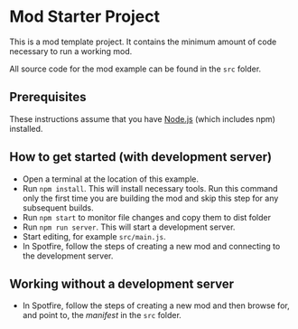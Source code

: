 # Mod Starter Project
This is a mod template project. It contains the minimum amount of code necessary to run a working mod.  

All source code for the mod example can be found in the `src` folder.

## Prerequisites
These instructions assume that you have [Node.js](https://nodejs.org/en/) (which includes npm) installed.

## How to get started (with development server)
- Open a terminal at the location of this example.
- Run `npm install`. This will install necessary tools. Run this command only the first time you are building the mod and skip this step for any subsequent builds.
- Run `npm start` to monitor file changes and copy them to dist folder
- Run `npm run server`. This will start a development server.
- Start editing, for example `src/main.js`.
- In Spotfire, follow the steps of creating a new mod and connecting to the development server.

## Working without a development server
- In Spotfire, follow the steps of creating a new mod and then browse for, and point to, the _manifest_ in the `src` folder.